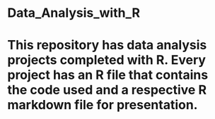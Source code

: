 # Data_Analysis_with_R
# This repository has data analysis projects completed with R. Every project has an R file that contains the code used and a respective R markdown file for presentation.
